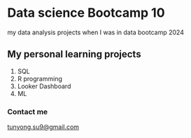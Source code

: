 # Data science Bootcamp 10
my data analysis projects when I was in data bootcamp 2024

## My personal learning projects
1. SQL
2. R programming
3. Looker Dashboard
4. ML

### Contact me
tunyong.su9@gmail.com
